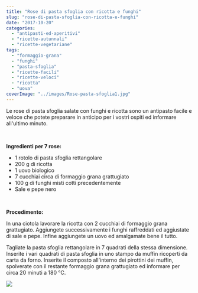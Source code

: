 ```yaml
---
title: "Rose di pasta sfoglia con ricotta e funghi"
slug: "rose-di-pasta-sfoglia-con-ricotta-e-funghi"
date: "2017-10-20"
categories: 
  - "antipasti-ed-aperitivi"
  - "ricette-autunnali"
  - "ricette-vegetariane"
tags: 
  - "formaggio-grana"
  - "funghi"
  - "pasta-sfoglia"
  - "ricette-facili"
  - "ricette-veloci"
  - "ricotta"
  - "uova"
coverImage: "../images/Rose-pasta-sfoglia1.jpg"
---
```


Le rose di pasta sfoglia salate con funghi e ricotta sono un antipasto facile e veloce che potete preparare in anticipo per i vostri ospiti ed informare all'ultimo minuto.

 

**Ingredienti per 7 rose:**

- 1 rotolo di pasta sfoglia rettangolare
- 200 g di ricotta
- 1 uovo biologico
- 7 cucchiai circa di formaggio grana grattugiato
- 100 g di funghi misti cotti precedentemente
- Sale e pepe nero

 

**Procedimento:**

In una ciotola lavorare la ricotta con 2 cucchiai di formaggio grana grattugiato. Aggiungete successivamente i funghi raffreddati ed aggiustate di sale e pepe. Infine aggiungete un uovo ed amalgamate bene il tutto.

Tagliate la pasta sfoglia rettangolare in 7 quadrati della stessa dimensione. Inserite i vari quadrati di pasta sfoglia in uno stampo da muffin ricoperti da carta da forno. Inserite il composto all'interno dei pirottini dei muffin, spolverate con il restante formaggio grana grattugiato ed informare per circa 20 minuti a 180 °C.

![](https://cucinadalnord.it/wp-content/uploads/2017/10/Rosedipastasfoglia.jpg)

